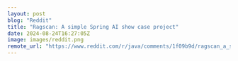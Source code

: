 ```yaml
---
layout: post
blog: "Reddit"
title: "Ragscan: A simple Spring AI show case project"
date: 2024-08-24T16:27:05Z
image: images/reddit.png
remote_url: "https://www.reddit.com/r/java/comments/1f09b9d/ragscan_a_simple_spring_ai_show_case_project/"
---
```

